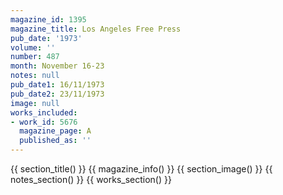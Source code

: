 ```yaml
---
magazine_id: 1395
magazine_title: Los Angeles Free Press
pub_date: '1973'
volume: ''
number: 487
month: November 16-23
notes: null
pub_date1: 16/11/1973
pub_date2: 23/11/1973
image: null
works_included:
- work_id: 5676
  magazine_page: A
  published_as: ''
---
```


{{ section_title() }}
{{ magazine_info() }}
{{ section_image() }}
{{ notes_section() }}
{{ works_section() }}
